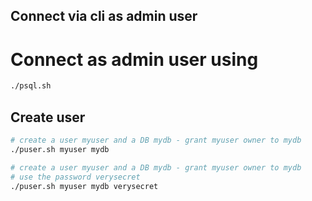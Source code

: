 ## Connect via cli as admin user

# Connect as admin user using

```bash
./psql.sh
```

## Create user

```bash
# create a user myuser and a DB mydb - grant myuser owner to mydb
./puser.sh myuser mydb
```

```bash
# create a user myuser and a DB mydb - grant myuser owner to mydb
# use the password verysecret
./puser.sh myuser mydb verysecret
```
